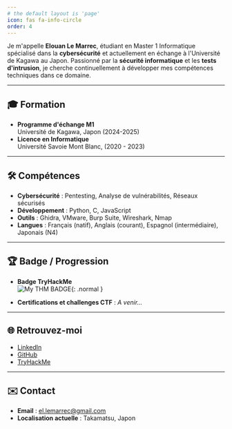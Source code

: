```yaml
---
# the default layout is 'page'
icon: fas fa-info-circle
order: 4
---
```


Je m'appelle **Elouan Le Marrec**, étudiant en Master 1 Informatique spécialisé dans la **cybersécurité** et actuellement en échange à l'Université de Kagawa au Japon. Passionné par la **sécurité informatique** et les **tests d'intrusion**, je cherche continuellement à développer mes compétences techniques dans ce domaine.

---

## 🎓 **Formation**
- **Programme d'échange M1**  
  Université de Kagawa, Japon (2024-2025)
- **Licence en Informatique**  
  Université Savoie Mont Blanc, (2020 - 2023)

---

## 🛠️ **Compétences**
- **Cybersécurité** : Pentesting, Analyse de vulnérabilités, Réseaux sécurisés  
- **Développement** : Python, C, JavaScript  
- **Outils** : Ghidra, VMware, Burp Suite, Wireshark, Nmap  
- **Langues** : Français (natif), Anglais (courant), Espagnol (intermédiaire), Japonais (N4)


---

## 🏆 **Badge / Progression**
- **Badge TryHackMe**  
  ![My THM BADGE](https://tryhackme-badges.s3.amazonaws.com/artifowl.png){: .normal }

- **Certifications et challenges CTF** : *A venir...*

---

## 🌐 **Retrouvez-moi**
- [LinkedIn](https://www.linkedin.com/in/elouan-le-marrec-45798a24b/)  
- [GitHub](https://github.com/artifowl)  
- [TryHackMe](https://tryhackme.com/p/artifowl)  

---

## ✉️ **Contact**
- **Email** : el.lemarrec@gmail.com
- **Localisation actuelle** : Takamatsu, Japon

